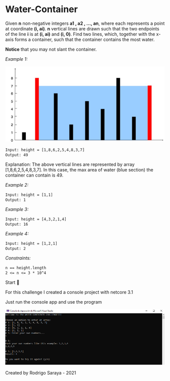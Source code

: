 # Water-Container

Given **n** non-negative integers **a1 , a2 , ..., an**, where each represents a point at coordinate **(i, ai)**. **n** vertical lines are drawn such that the two endpoints of the line **i** is at **(i, ai)** and **(i, 0)**.
Find two lines, which, together with the x-axis forms a container, such that the container contains the most water.

**Notice** that you may not slant the container.

*Example 1:*

![diagram](https://github.com/linkinrodx/Water-Container/blob/master/Images/diagram.png)

```
Input: height = [1,8,6,2,5,4,8,3,7]
Output: 49
```

Explanation: The above vertical lines are represented by array [1,8,6,2,5,4,8,3,7].
In this case, the max area of water (blue section) the container can contain is 49.

*Example 2:*
```
Input: height = [1,1]
Output: 1
```

*Example 3:*
```
Input: height = [4,3,2,1,4]
Output: 16
```

*Example 4:*
```
Input: height = [1,2,1]
Output: 2
```

*Constraints:*
```
n == height.length
2 <= n <= 3 * 10^4
```

Start 🚀

For this challenge I created a console project with netcore 3.1

Just run the console app and use the program

![program](https://github.com/linkinrodx/Water-Container/blob/master/Images/program.png)

Created by Rodrigo Saraya - 2021

